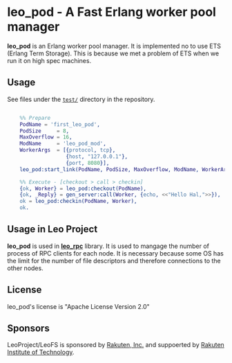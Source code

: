 # leo_pod -  A Fast Erlang worker pool manager

**leo_pod** is an Erlang worker pool manager.
It is implemented no to use ETS (Erlang Term Storage).
This is because we met a problem of ETS when we run it on high spec machines.

## Usage

See files under the [`test/`](https://github.com/leo-project/leo_pod/tree/develop/test) directory in the repository.

```Erlang

    %% Prepare
    PodName = 'first_leo_pod',
    PodSize     = 8,
    MaxOverflow = 16,
    ModName     = 'leo_pod_mod',
    WorkerArgs  = [{protocol, tcp},
                   {host, "127.0.0.1"},
                   {port, 8080}],
    leo_pod:start_link(PodName, PodSize, MaxOverflow, ModName, WorkerArgs),

    %% Execute - [checkout > call > checkin]
    {ok, Worker} = leo_pod:checkout(PodName),
    {ok, _Reply} = gen_server:call(Worker, {echo, <<"Hello Hal,">>}),
    ok = leo_pod:checkin(PodName, Worker),
    ok.

```

## Usage in Leo Project

**leo_pod** is used in [**leo_rpc**](https://github.com/leo-project/leo_rpc) library.
It is used to mangage the number of process of RPC clients for each node.
It is necessary because some OS has the limit for the number of file descriptors
and therefore connections to the other nodes.

## License

leo_pod's license is "Apache License Version 2.0"

## Sponsors

LeoProject/LeoFS is sponsored by [Rakuten, Inc.](http://global.rakuten.com/corp/) and suppoerted by [Rakuten Institute of Technology](http://rit.rakuten.co.jp/).
